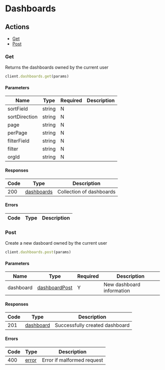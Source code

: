 # Dashboards

## Actions

*   [Get](#get)
*   [Post](#post)

### Get

Returns the dashboards owned by the current user

```ruby
client.dashboards.get(params)
```

#### Parameters

| Name | Type | Required | Description |
| ---- | ---- | -------- | ----------- |
| sortField | string | N |  |
| sortDirection | string | N |  |
| page | string | N |  |
| perPage | string | N |  |
| filterField | string | N |  |
| filter | string | N |  |
| orgId | string | N |  |

#### Responses

| Code | Type | Description |
| ---- | ---- | ----------- |
| 200 | [dashboards](_schemas.md#dashboards) | Collection of dashboards |

#### Errors

| Code | Type | Description |
| ---- | ---- | ----------- |

### Post

Create a new dasboard owned by the current user

```ruby
client.dashboards.post(params)
```

#### Parameters

| Name | Type | Required | Description |
| ---- | ---- | -------- | ----------- |
| dashboard | [dashboardPost](_schemas.md#dashboardpost) | Y | New dashboard information |

#### Responses

| Code | Type | Description |
| ---- | ---- | ----------- |
| 201 | [dashboard](_schemas.md#dashboard) | Successfully created dashboard |

#### Errors

| Code | Type | Description |
| ---- | ---- | ----------- |
| 400 | [error](_schemas.md#error) | Error if malformed request |
